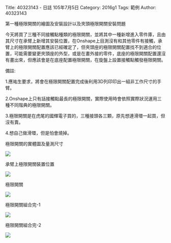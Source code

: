 Title: 40323143 -  日誌  105年7月5日
Category: 2016g1
Tags: 範例
Author: 40323143

第一種極限開關的繪圖及安裝設計以及夾頭極限開關安裝問題
<!-- PELICAN_END_SUMMARY -->

今天將買了三種不同接觸點種類的極限開關，並將其中一種新增進入零件庫，且由其尺寸在承臂上新增其安裝位置，在Onshape上目測沒有和其他零件有接觸，承臂上的極限開關配置應該已經確定了，但夾頭座的極限開關配置找不到適合的位置，可能需要變更夾頭座的外型，或是在畫外接的零件，底座的極限開關配置還沒有畫出來，但應該會是在底座配置極限開關，在旋盤上設置接觸點觸發極限開關。


備註:

1.應祐生要求，將會在極限開關配置完成後利用3D列印印出一組非工作尺寸的手臂。

2.Onshape上只有話接觸點最長的極限開關，實際使用時會依照實際狀況運用三種不同階典的極限開關。

3.極限開關是在虎尾的國輝電子買的，三種接頭各三顆，原先想連滑環一起買，但沒有賣。

4.想自己做滑環，但是怕會燒掉。

極限開關的實體圖及量測尺寸

<img src="http://i.imgur.com/SssLtym.jpg">

承臂上極限開關裝置位置

<img src="http://i.imgur.com/0BTAGoI.png">


極限開關

<img src="http://i.imgur.com/uJ9mhD7.png">

極限開關組合完-1

<img src="http://i.imgur.com/gykOTCW.png">

極限開關組合完-2

<img src="http://i.imgur.com/te6PT6l.png">





